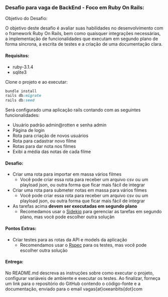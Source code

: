 ### Desafio para vaga de BackEnd - Foco em Ruby On Rails:

Objetivo do Desafio:

O objetivo deste desafio é avaliar suas habilidades no desenvolvimento com o framework Ruby On Rails, bem como quaisquer integrações necessárias, a implementação de funcionalidades que executam em segundo plano de forma síncrona, a escrita de testes e a criação de uma documentação clara.

#### Requisitos:

- ruby-3.1.4
- sqlite3

Clone o projeto e ao executar:

```ruby
bundle install
rails db:migrate
rails db:seed
```
Será configurado uma aplicação rails contando com as seguintes funcionalidades:
- Usuário padrão admin@rotten e senha admin
- Página de login
- Rota para criação de novos usuários
- Rota para cadastrar novo filme
- Rotas para dar nota nos filmes
- Exibi a média das notas de cada filme


#### Desafio:

- Criar uma rota para importar em massa vários filmes
  - Você pode criar essa rota para receber um arquivo csv ou um playload json, ou outra forma que ficar mais fácil de integrar
- Criar uma rota para submeter notas em massa para vários filmes
  - Você pode criar essa rota para receber um arquivo csv ou um playload json, ou outra forma que ficar mais fácil de integrar
- As tarefas acima **devem ser executadas em segundo plano**
  - Recomedamos usar o [Sidekiq](https://github.com/sidekiq/sidekiq) para gerenciar as tarefas em segundo plano, mas você pode escolher outra soluçãn

#### Pontos Extras:
- Criar testes para as rotas da API e models da aplicação
  - Recomendamos usar o [Rspec](https://semaphoreci.com/community/tutorials/getting-started-with-rspec) para os testes, mas você pode escolher outra solução


#### Entrega:

No README.md descreva as instruções sobre como executar o projeto, configurar variáveis de ambiente e executar os testes.
Ao finalizar, forneça um link para o repositório do GitHub contendo o código-fonte e a documentação, enviado para o email vagas{at}oxeanbits{dot}com
